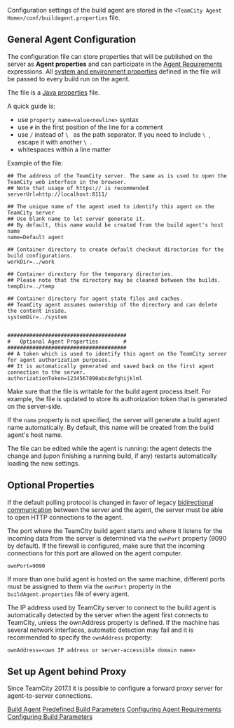 [//]: # (title: Build Agent Configuration)
[//]: # (auxiliary-id: Build Agent Configuration)

Configuration settings of the build agent are stored in the `<TeamCity Agent Home>/conf/buildagent.properties` file.

## General Agent Configuration

The configuration file can store properties that will be published on the server as __Agent properties__ and can participate in the [Agent Requirements](agent-requirements.md) expressions. All [system and environment properties](predefined-build-parameters.md#Agent+Properties) defined in the file will be passed to every build run on the agent.

The file is a [Java properties](http://java.sun.com/j2se/1.5.0/docs/api/java/util/Properties.html#load(java.io.InputStream)) file.

A quick guide is:
* use `property_name=value<newline>` syntax
* use `#` in the first position of the line for a comment
* use `/` instead of `\ ` as the path separator. If you need to include `\ `, escape it with another `\ `.
* whitespaces within a line matter

Example of the file:


```Shell
## The address of the TeamCity server. The same as is used to open the TeamCity web interface in the browser.
## Note that usage of https:// is recommended
serverUrl=http://localhost:8111/

## The unique name of the agent used to identify this agent on the TeamCity server
## Use blank name to let server generate it.
## By default, this name would be created from the build agent's host name
name=Default agent

## Container directory to create default checkout directories for the build configurations.
workDir=../work

## Container directory for the temporary directories.
## Please note that the directory may be cleaned between the builds.
tempDir=../temp
 
## Container directory for agent state files and caches.
## TeamCity agent assumes ownership of the directory and can delete the content inside.
systemDir=../system

 
######################################
#   Optional Agent Properties        #
######################################
## A token which is used to identify this agent on the TeamCity server for agent authorization purposes.
## It is automatically generated and saved back on the first agent connection to the server.
authorizationToken=1234567890abcdefghijklml

```



<note>

Make sure that the file is writable for the build agent process itself. For example, the file is updated to store its authorization token that is generated on the server\-side.
</note>

If the `name` property is not specified, the server will generate a build agent name automatically. By default, this name will be created from the build agent's host name.

The file can be edited while the agent is running: the agent detects the change and (upon finishing a running build, if any) restarts automatically  loading the new settings. 

## Optional Properties

If the default polling protocol is changed in favor of legacy [bidirectional communication](setting-up-and-running-additional-build-agents.md#Bidirectional+Communication) between the server and the agent, the server must be able to open HTTP connections to the agent.

The port where the TeamCity build agent starts and where it listens for the incoming data from the server is determined via the `ownPort` property (9090 by default). If the firewall is configured, make sure that the incoming connections for this port are allowed on the agent computer.


```Shell
ownPort=9090

```



<tip>

If more than one build agent is hosted on the same machine, different ports must be assigned to them via the `ownPort` property in the `buildAgent.properties` file of every agent.
</tip>

 

The IP address used by TeamCity server to connect to the build agent is automatically detected by the server when the agent first connects to TeamCity, unless the ownAddress property is defined. If the machine has several network interfaces, automatic detection may fail and it is recommended to specify the `ownAddress` property:


```Shell
ownAddress=<own IP address or server-accessible domain name>

```



## Set up Agent behind Proxy

Since TeamCity 2017.1 it is possible to configure a forward proxy server for agent-to-server connections.

<include src="how-to.md" include-id="agent-proxy-server"/>

<seealso>
        <category ref="concepts">
            <a href="build-agent.md">Build Agent</a>
        </category>
        <category ref="admin-guide">
            <a href="predefined-build-parameters.md">Predefined Build Parameters</a>
            <a href="configuring-agent-requirements.md">Configuring Agent Requirements</a>
            <a href="configuring-build-parameters.md">Configuring Build Parameters</a>
        </category>
</seealso>
